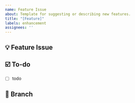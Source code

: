 ```yaml
---
name: Feature Issue
about: Template for suggesting or describing new features.
title: "[Feature]"
labels: enhancement
assignees: ''
---
```


## 💡 Feature Issue
<!-- 관련 이슈에 대해 설명해주세요. -->

## ☑️ To-do
<!-- 해야 할 일들을 적어주세요. -->
- [ ] todo

## 🍃 Branch
<!-- 어떤 브랜치에서 작업할 것인지 적어주세요. -->

